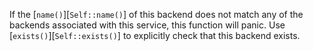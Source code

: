 
If the [`name()`][`Self::name()`] of this backend does not match any of the backends associated
with this service, this function will panic. Use [`exists()`][`Self::exists()`] to explicitly
check that this backend exists.

